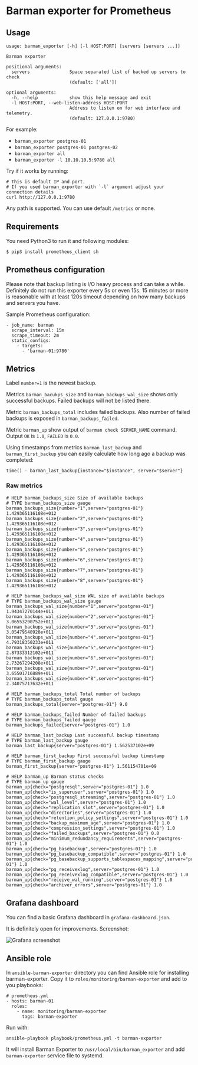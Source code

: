 # Barman exporter for Prometheus

## Usage

```
usage: barman_exporter [-h] [-l HOST:PORT] [servers [servers ...]]

Barman exporter

positional arguments:
  servers               Space separated list of backed up servers to check
                        (default: ['all'])

optional arguments:
  -h, --help            show this help message and exit
  -l HOST:PORT, --web-listen-address HOST:PORT
                        Address to listen on for web interface and telemetry.
                        (default: 127.0.0.1:9780)
```

For example:

* `barman_exporter postgres-01`
* `barman_exporter postgres-01 postgres-02`
* `barman_exporter all`
* `barman_exporter -l 10.10.10.5:9780 all`

Try if it works by running:

```
# This is default IP and port.
# If you used barman_exporter with `-l` argument adjust your connection details
curl http://127.0.0.1:9780
```

Any path is supported. You can use default `/metrics` or none.


## Requirements

You need Python3 to run it and following modules:

```
$ pip3 install prometheus_client sh
```

## Prometheus configuration

Please note that backup listing is I/O heavy process and can take a while. Definitely do not run this exporter every 5s or even 15s. 15 minutes or more is reasonable with at least 120s timeout depending on how many backups and servers you have.

Sample Prometheus configuration:

```
- job_name: barman
  scrape_interval: 15m
  scrape_timeout: 2m
  static_configs:
    - targets:
      - 'barman-01:9780'
```

## Metrics

Label `number=1` is the newest backup.

Metrics `barman_bacukps_size` and `barman_backups_wal_size` shows only successful backups. Failed backups will not be listed there.

Metric `barman_backups_total` includes failed backups. Also number of failed backups is exposed in `barman_backups_failed`.


Metric `barman_up` show output of `barman check SERVER_NAME` command. Output `OK` is `1.0`, `FAILED` is `0.0`.

Using timestamps from metrics `barman_last_backup` and `barman_first_backup` you can easily calculate how long ago a backup was completed:

```time() - barman_last_backup{instance="$instance", server="$server"}```

### Raw metrics


```
# HELP barman_backups_size Size of available backups
# TYPE barman_backups_size gauge
barman_backups_size{number="1",server="postgres-01"} 1.429365116108e+012
barman_backups_size{number="2",server="postgres-01"} 1.429365116108e+012
barman_backups_size{number="3",server="postgres-01"} 1.429365116108e+012
barman_backups_size{number="4",server="postgres-01"} 1.429365116108e+012
barman_backups_size{number="5",server="postgres-01"} 1.429365116108e+012
barman_backups_size{number="6",server="postgres-01"} 1.429365116108e+012
barman_backups_size{number="7",server="postgres-01"} 1.429365116108e+012
barman_backups_size{number="8",server="postgres-01"} 1.429365116108e+012

# HELP barman_backups_wal_size WAL size of available backups
# TYPE barman_backups_wal_size gauge
barman_backups_wal_size{number="1",server="postgres-01"} 1.94347270144e+011
barman_backups_wal_size{number="2",server="postgres-01"} 3.06553290752e+011
barman_backups_wal_size{number="3",server="postgres-01"} 3.05479548928e+011
barman_backups_wal_size{number="4",server="postgres-01"} 4.79318350233e+011
barman_backups_wal_size{number="5",server="postgres-01"} 2.87333312102e+011
barman_backups_wal_size{number="6",server="postgres-01"} 2.73267294208e+011
barman_backups_wal_size{number="7",server="postgres-01"} 3.65501716889e+011
barman_backups_wal_size{number="8",server="postgres-01"} 2.34075717632e+011

# HELP barman_backups_total Total number of backups
# TYPE barman_backups_total gauge
barman_backups_total{server="postgres-01"} 9.0

# HELP barman_backups_failed Number of failed backups
# TYPE barman_backups_failed gauge
barman_backups_failed{server="postgres-01"} 1.0

# HELP barman_last_backup Last successful backup timestamp
# TYPE barman_last_backup gauge
barman_last_backup{server="postgres-01"} 1.562537102e+09

# HELP barman_first_backup First successful backup timestamp
# TYPE barman_first_backup gauge
barman_first_backup{server="postgres-01"} 1.561154701e+09

# HELP barman_up Barman status checks
# TYPE barman_up gauge
barman_up{check="postgresql",server="postgres-01"} 1.0
barman_up{check="is_superuser",server="postgres-01"} 1.0
barman_up{check="postgresql_streaming",server="postgres-01"} 1.0
barman_up{check="wal_level",server="postgres-01"} 1.0
barman_up{check="replication_slot",server="postgres-01"} 1.0
barman_up{check="directories",server="postgres-01"} 1.0
barman_up{check="retention_policy_settings",server="postgres-01"} 1.0
barman_up{check="backup_maximum_age",server="postgres-01"} 1.0
barman_up{check="compression_settings",server="postgres-01"} 1.0
barman_up{check="failed_backups",server="postgres-01"} 0.0
barman_up{check="minimum_redundancy_requirements",server="postgres-01"} 1.0
barman_up{check="pg_basebackup",server="postgres-01"} 1.0
barman_up{check="pg_basebackup_compatible",server="postgres-01"} 1.0
barman_up{check="pg_basebackup_supports_tablespaces_mapping",server="postgres-01"} 1.0
barman_up{check="pg_receivexlog",server="postgres-01"} 1.0
barman_up{check="pg_receivexlog_compatible",server="postgres-01"} 1.0
barman_up{check="receive_wal_running",server="postgres-01"} 1.0
barman_up{check="archiver_errors",server="postgres-01"} 1.0
```

## Grafana dashboard

You can find a basic Grafana dashboard in `grafana-dashboard.json`.

It is definitely open for improvements. Screenshot:

![Grafana screenshot](grafana-screenshot.png?raw=true "Grafana screenshot")

## Ansible role

In `ansible-barman-exporter` directory you can find Ansible role for installing barman-exporter. Copy it to `roles/monitoring/barman-exporter` and add to you playbooks:

```
# prometheus.yml
- hosts: barman-01
  roles:
    - name: monitoring/barman-exporter
      tags: barman-exporter
```

Run with:

```
ansible-playbook playbook/prometheus.yml -t barman-exporter
```

It will install Barman Exporter to `/usr/local/bin/barman_exporter` and add `barman-exporter` service file to systemd.
